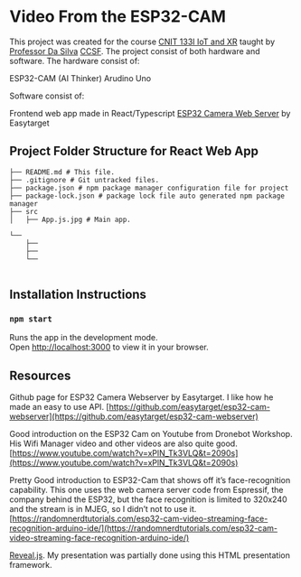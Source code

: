 # Video From the ESP32-CAM

This project was created for the course [CNIT 133I IoT and XR](https://www.coursicle.com/ccsf/courses/CNIT/133I/) taught by [Professor Da Silva](https://cdasilva.info/) [CCSF](https://www.ccsf.edu/).  The project consist of both hardware and software.  The hardware consist of:

ESP32-CAM (AI Thinker)
Arudino Uno

Software consist of:

Frontend web app made in React/Typescript
[ESP32 Camera Web Server](https://github.com/easytarget/esp32-cam-webserver) by Easytarget

## Project Folder Structure for React Web App
```
├── README.md # This file.
├── .gitignore # Git untracked files.
├── package.json # npm package manager configuration file for project
├── package-lock.json # package lock file auto generated npm package manager
├── src
│   ├── App.js.jpg # Main app.

└──
    ├──
    ├──
    └──


```
## Installation Instructions

### `npm start`

Runs the app in the development mode.\
Open [http://localhost:3000](http://localhost:3000) to view it in your browser.

## Resources

Github page for ESP32 Camera Webserver by Easytarget.  I like how he made an easy to use API. [https://github.com/easytarget/esp32-cam-webserver](https://github.com/easytarget/esp32-cam-webserver)

Good introduction on the ESP32 Cam on Youtube from Dronebot Workshop.  His Wifi Manager video and other videos are also quite good.  [https://www.youtube.com/watch?v=xPlN_Tk3VLQ&t=2090s](https://www.youtube.com/watch?v=xPlN_Tk3VLQ&t=2090s)

Pretty Good introduction to ESP32-Cam that shows off it’s face-recognition capability.  This one uses the web camera server code from Espressif, the company behind the ESP32, but the face recognition is limited to 320x240 and the stream is in MJEG, so I didn’t not to use it.[https://randomnerdtutorials.com/esp32-cam-video-streaming-face-recognition-arduino-ide/](https://randomnerdtutorials.com/esp32-cam-video-streaming-face-recognition-arduino-ide/)

[Reveal.js](https://revealjs.com/).  My presentation was partially done using this HTML presentation framework.
